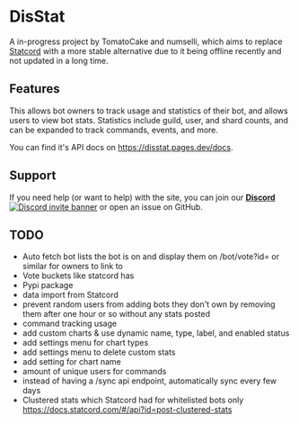 # DisStat
A in-progress project by TomatoCake and numselli, which aims to replace [Statcord](https://statcord.com)
with a more stable alternative due to it being offline recently and not updated in a long time.

## Features
This allows bot owners to track usage and statistics of their bot, and allows users to view bot stats.
Statistics include guild, user, and shard counts, and can be expanded to track commands, events, and more.

You can find it's API docs on https://disstat.pages.dev/docs.

## Support
If you need help (or want to help) with the site, you can join our [**Discord** ![Discord invite banner](https://discord.com/api/guilds/1081089799324180490/widget.png?style=shield)](https://discord.gg/qsHxVUnXqr)
or open an issue on GitHub.

## TODO
- Auto fetch bot lists the bot is on and display them on /bot/vote?id= or similar for owners to link to
- Vote buckets like statcord has
- Pypi package
- data import from Statcord
- prevent random users from adding bots they don't own by removing them after one hour or so without any stats posted
- command tracking usage
- add custom charts & use dynamic name, type, label, and enabled status
- add settings menu for chart types
- add settings menu to delete custom stats
- add setting for chart name
- amount of unique users for commands
- instead of having a /sync api endpoint, automatically sync every few days
- Clustered stats which Statcord had for whitelisted bots only https://docs.statcord.com/#/api?id=post-clustered-stats
